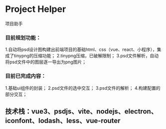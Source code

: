 # Project Helper
项目助手

### 目前规划功能：
  1.自动将psd设计图构建出前端项目的基础html、css（vue、react、小程序），集成了tinypng的压缩功能；
  2.tinypng压缩，已破解限制；
  3.psd文件解析，自动将psd文件中的图层逐一导出为png图片；

### 目前已完成内容：
  1.基础ui组件的封装；
  2.psd文件的选中交互；
  3.psd文件的解析；
  4.构建配置的部分交互；


## 技术栈：vue3、psdjs、vite、nodejs、electron、iconfont、lodash、less、vue-router